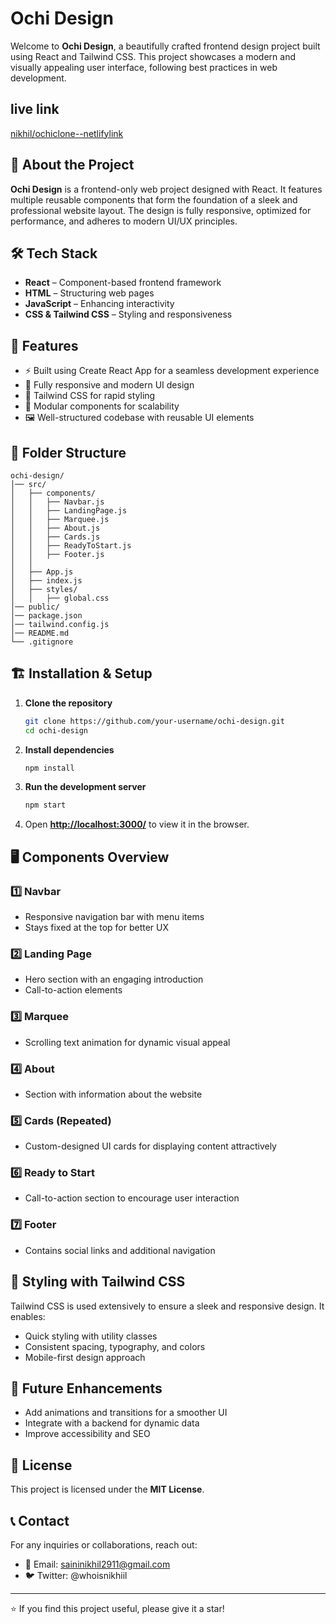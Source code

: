 # Ochi Design

Welcome to **Ochi Design**, a beautifully crafted frontend design project built using React and Tailwind CSS. This project showcases a modern and visually appealing user interface, following best practices in web development.

## live link
[nikhil/ochiclone--netlifylink](https://nikhil-ochiclone.netlify.app/)

## 🚀 About the Project

**Ochi Design** is a frontend-only web project designed with React. It features multiple reusable components that form the foundation of a sleek and professional website layout. The design is fully responsive, optimized for performance, and adheres to modern UI/UX principles.

## 🛠️ Tech Stack

- **React** – Component-based frontend framework
- **HTML** – Structuring web pages
- **JavaScript** – Enhancing interactivity
- **CSS & Tailwind CSS** – Styling and responsiveness

## 📌 Features

- ⚡ Built using Create React App for a seamless development experience
- 🎨 Fully responsive and modern UI design
- 🚀 Tailwind CSS for rapid styling
- 🔹 Modular components for scalability
- 🖼️ Well-structured codebase with reusable UI elements

## 📂 Folder Structure

```
ochi-design/
│── src/
│   ├── components/
│   │   ├── Navbar.js
│   │   ├── LandingPage.js
│   │   ├── Marquee.js
│   │   ├── About.js
│   │   ├── Cards.js
│   │   ├── ReadyToStart.js
│   │   ├── Footer.js
│   │
│   ├── App.js
│   ├── index.js
│   ├── styles/
│   │   ├── global.css
│── public/
│── package.json
│── tailwind.config.js
│── README.md
└── .gitignore
```

## 🏗️ Installation & Setup

1. **Clone the repository**
   ```sh
   git clone https://github.com/your-username/ochi-design.git
   cd ochi-design
   ```
2. **Install dependencies**
   ```sh
   npm install
   ```
3. **Run the development server**
   ```sh
   npm start
   ```
4. Open **[http://localhost:3000/](http://localhost:3000/)** to view it in the browser.

## 🖥️ Components Overview

### 1️⃣ **Navbar**

- Responsive navigation bar with menu items
- Stays fixed at the top for better UX

### 2️⃣ **Landing Page**

- Hero section with an engaging introduction
- Call-to-action elements

### 3️⃣ **Marquee**

- Scrolling text animation for dynamic visual appeal

### 4️⃣ **About**

- Section with information about the website

### 5️⃣ **Cards** (Repeated)

- Custom-designed UI cards for displaying content attractively

### 6️⃣ **Ready to Start**

- Call-to-action section to encourage user interaction

### 7️⃣ **Footer**

- Contains social links and additional navigation

## 🎨 Styling with Tailwind CSS

Tailwind CSS is used extensively to ensure a sleek and responsive design. It enables:

- Quick styling with utility classes
- Consistent spacing, typography, and colors
- Mobile-first design approach

## 🎯 Future Enhancements

- Add animations and transitions for a smoother UI
- Integrate with a backend for dynamic data
- Improve accessibility and SEO

## 📜 License

This project is licensed under the **MIT License**.

## 📞 Contact

For any inquiries or collaborations, reach out:

- 📧 Email: [saininikhil2911@gmail.com](mailto\:saininikhil2911@gmail.com)
- 🐦 Twitter: @whoisnikhiil

---

⭐ If you find this project useful, please give it a star!

